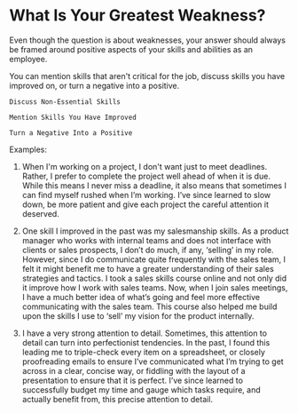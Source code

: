 # What Is Your Greatest Weakness?

Even though the question is about weaknesses, your answer should always be framed around positive aspects of your skills and abilities as an employee.

You can mention skills that aren't critical for the job, discuss skills you have improved on, or turn a negative into a positive. 

```
Discuss Non-Essential Skills

Mention Skills You Have Improved

Turn a Negative Into a Positive

```

Examples:

1. When I'm working on a project, I don't want just to meet deadlines. Rather, I prefer to complete the project well ahead of when it is due. While this means I never miss a deadline, it also means that sometimes I can find myself rushed when I’m working. I’ve since learned to slow down, be more patient and give each project the careful attention it deserved.

2. One skill I improved in the past was my salesmanship skills. As a product manager who works with internal teams and does not interface with clients or sales prospects, I don’t do much, if any, ‘selling’ in my role. However, since I do communicate quite frequently with the sales team, I felt it might benefit me to have a greater understanding of their sales strategies and tactics. I took a sales skills course online and not only did it improve how I work with sales teams. Now, when I join sales  meetings, I have a much better idea of what’s going and feel more effective communicating with the sales team. This course also helped me build upon the skills I use to ‘sell’ my vision for the product internally.

3. I have a very strong attention to detail. Sometimes, this attention to detail can turn into perfectionist tendencies. In the past, I found this leading me to triple-check every item on a spreadsheet, or closely proofreading emails to ensure I’ve communicated what I’m trying to get across in a clear, concise way, or fiddling with the layout of a presentation to ensure that it is perfect. I’ve since learned to successfully budget my time and gauge which tasks require, and actually benefit from, this precise attention to detail.
